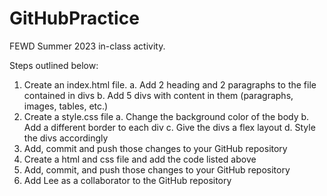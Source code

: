 # GitHubPractice
FEWD Summer 2023 in-class activity.

Steps outlined below:
1. Create an index.html file.
    a. Add 2 heading and 2 paragraphs to the file contained in divs
    b. Add 5 divs with content in them (paragraphs, images, tables, etc.)
2. Create a style.css file
    a. Change the background color of the body
    b. Add a different border to each div
    c. Give the divs a flex layout
    d. Style the divs accordingly
3. Add, commit and push those changes to your GitHub repository
4. Create a html and css file and add the code listed above
5. Add, commit, and push those changes to your GitHub repository
6. Add Lee as a collaborator to the GitHub repository
